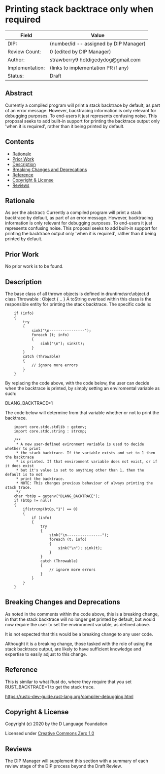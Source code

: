 # Printing stack backtrace only when required

| Field           | Value                                                           |
|-----------------|-----------------------------------------------------------------|
| DIP:            | (number/id -- assigned by DIP Manager)                          |
| Review Count:   | 0 (edited by DIP Manager)                                       |
| Author:         | strawberry9 hotdigedydog@gmail.com                              |
| Implementation: | (links to implementation PR if any)                             |
| Status:         | Draft

## Abstract

Currently a compiled program will print a stack backtrace by default, as part of an
error message. However, backtracing information is only relevant for debugging purposes.
To end-users it just represents confusing noise. This proposal seeks to add built-in
support for printing the backtrace output only 'when it is required', rather
than it being printed by default.


## Contents
* [Rationale](#rationale)
* [Prior Work](#prior-work)
* [Description](#description)
* [Breaking Changes and Deprecations](#breaking-changes-and-deprecations)
* [Reference](#reference)
* [Copyright & License](#copyright--license)
* [Reviews](#reviews)

## Rationale
As per the abstract: Currently a compiled program will print a stack backtrace by default,
as part of an error message. However, backtracing information is only relevant for
debugging purposes. To end-users it just represents confusing noise. This proposal seeks
to add built-in support for printing the backtrace output only 'when it is required',
rather than it being printed by default.

## Prior Work
No prior work is to be found.

## Description
The base class of all thrown objects is defined in druntime\src\object.d
class Throwable : Object { .. }
A toString overload within this class is the responsible entity for printing the 
stack backtrace. The specific code is:

        if (info)
        {
            try
            {
                sink("\n----------------");
                foreach (t; info)
                {
                    sink("\n"); sink(t);
                }
            }
            catch (Throwable)
            {
                // ignore more errors
            }
        }
        
By replacing the code above, with the code below, the user can decide when the
backtrace is printed, by simply setting an enviromental variable as such:

DLANG_BACKTRACE=1

The code below will determine from that variable whether or not to print the backtrace.

        import core.stdc.stdlib : getenv;
        import core.stdc.string : strcmp;

        /**
         * A new user-defined evironment variable is used to decide whether to print
         * the stack backtrace. If the variable exists and set to 1 then the backtrace
         * is printed. If that environment variable does not exist, or if it does exist
         * but it's value is set to anything other than 1, then the default is to not
         * print the backtrace.
         * NOTE: This changes previous behaviour of always printing the stack trace.
         */
        char *btOp = getenv("DLANG_BACKTRACE");
        if (btOp != null)
        {
            if(strcmp(btOp,"1") == 0)
            {
                if (info)
                {
                    try
                    {
                        sink("\n----------------");
                        foreach (t; info)
                        {
                            sink("\n"); sink(t);
                        }
                    }
                    catch (Throwable)
                    {
                        // ignore more errors
                    }
                }
            }
        }

## Breaking Changes and Deprecations
As noted in the comments within the code above, this is a breaking change,
in that the stack backtrace will no longer get printed by default, but would now
require the user to set the environment variable, as defined above.

It is not expected that this would be a breaking change to any user code.

Althought it is a breaking change, those tasked with the role of using the
stack backtrace output, are likely to have sufficient knowledge and expertise
to easily adjust to this change.

## Reference
This is similar to what Rust do, where they require that you set RUST_BACKTRACE=1
to get the stack trace.

https://rustc-dev-guide.rust-lang.org/compiler-debugging.html

## Copyright & License
Copyright (c) 2020 by the D Language Foundation

Licensed under [Creative Commons Zero 1.0](https://creativecommons.org/publicdomain/zero/1.0/legalcode.txt)

## Reviews
The DIP Manager will supplement this section with a summary of each review stage
of the DIP process beyond the Draft Review.
